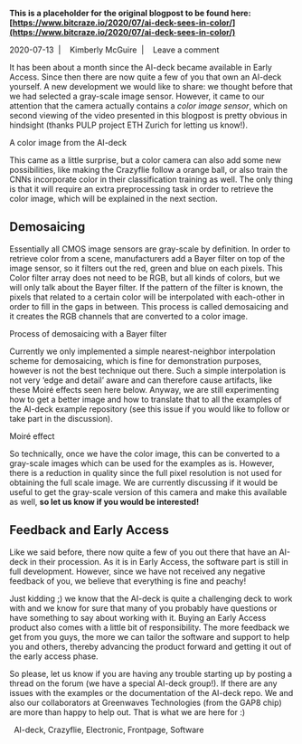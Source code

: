 **This is a placeholder for the original blogpost to be found here: [https://www.bitcraze.io/2020/07/ai-deck-sees-in-color/](https://www.bitcraze.io/2020/07/ai-deck-sees-in-color/)**

2020-07-13 
 | 
 
Kimberly McGuire 
 | 
 
Leave a comment

It has been about a month since the AI-deck became available in Early Access. Since then there are now quite a few of you that own an AI-deck yourself. A new development we would like to share: we thought before that we had selected a gray-scale image sensor. However, it came to our attention that the camera actually contains a *color image sensor*, which on second viewing of the video presented in this blogpost is pretty obvious in hindsight (thanks PULP project ETH Zurich for letting us know!).

A color image from the AI-deck

This came as a little surprise, but a color camera can also add some new possibilities, like making the Crazyflie follow a orange ball, or also train the CNNs incorporate color in their classification training as well. The only thing is that it will require an extra preprocessing task in order to retrieve the color image, which will be explained in the next section.

Demosaicing
-----------

Essentially all CMOS image sensors are gray-scale by definition. In order to retrieve color from a scene, manufacturers add a Bayer filter on top of the image sensor, so it filters out the red, green and blue on each pixels. This Color filter array does not need to be RGB, but all kinds of colors, but we will only talk about the Bayer filter. If the pattern of the filter is known, the pixels that related to a certain color will be interpolated with each-other in order to fill in the gaps in between. This process is called demosaicing and it creates the RGB channels that are converted to a color image.

Process of demosaicing with a Bayer filter

Currently we only implemented a simple nearest-neighbor interpolation scheme for demosaicing, which is fine for demonstration purposes, however is not the best technique out there. Such a simple interpolation is not very ‘edge and detail’ aware and can therefore cause artifacts, like these Moiré effects seen here below. Anyway, we are still experimenting how to get a better image and how to translate that to all the examples of the AI-deck example repository (see this issue if you would like to follow or take part in the discussion).

Moiré effect

So technically, once we have the color image, this can be converted to a gray-scale images which can be used for the examples as is. However, there is a reduction in quality since the full pixel resolution is not used for obtaining the full scale image. We are currently discussing if it would be useful to get the gray-scale version of this camera and make this available as well, **so let us know if you would be interested!**

Feedback and Early Access
-------------------------

Like we said before, there now quite a few of you out there that have an AI-deck in their procession. As it is in Early Access, the software part is still in full development. However, since we have not received any negative feedback of you, we believe that everything is fine and peachy!

Just kidding ;) we know that the AI-deck is quite a challenging deck to work with and we know for sure that many of you probably have questions or have something to say about working with it. Buying an Early Access product also comes with a little bit of responsibility. The more feedback we get from you guys, the more we can tailor the software and support to help you and others, thereby advancing the product forward and getting it out of the early access phase.

So please, let us know if you are having any trouble starting up by posting a thread on the forum (we have a special AI-deck group!). If there are any issues with the examples or the documentation of the AI-deck repo. We and also our collaborators at Greenwaves Technologies (from the GAP8 chip) are more than happy to help out. That is what we are here for :)

 
AI-deck, Crazyflie, Electronic, Frontpage, Software